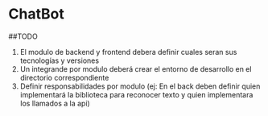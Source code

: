 # ChatBot

##TODO
1. El modulo de backend y frontend debera definir cuales seran sus tecnologías y versiones
2. Un integrande por modulo deberá crear el entorno de desarrollo en el directorio correspondiente
3. Definir responsabilidades por modulo (ej: En el back deben definir quien implementará la biblioteca para reconocer texto y quien implementara los llamados a la api)

